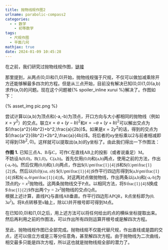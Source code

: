 ```yaml
---
title: 抛物线规作图2
urlname: parabolic-compass2
categories:
  - - 数学
    - 初等数学
tags:
  - 尺规作图
  - 平面几何
mathjax: true
date: 2024-01-09 10:45:28
---
```



在之前，我们研究过抛物线规作图，[链接](https://shedarshian.github.io/blog/%E6%95%B0%E5%AD%A6/%E5%88%9D%E7%AD%89%E6%95%B0%E5%AD%A6/parabolic-compass.html)

那里提到，从两点(0,0)和(1,0)开始，抛物线规强于尺规，不仅可以做加减乘除开方还能够解最多四次的方程。但是从三点开始，目前没有解决已知(0,0)(1,0)(a,b)求作(a,0)的问题。现在这个问题被{% spoiler_inline xurui %}解决了。作图如下：

{% asset_img pic.png %}

尝试计算以(a,b)为顶点和(-a,-b)为顶点，开口方向与大小都相同的抛物线（例如$x=y^2$）的交点。联立$x=a+(y-b)^2$和$x=-a+(y+b)^2$可以解出交点为$(\frac{a^2}{4b^2}+b^2,\frac{a}{2b})$。如果是$x=2y^2$的话，得到的交点为$(\frac{a^2}{8b^2}+2b^2,\frac{a}{4b})$。将后者的xy坐标乘以2与前者相减即可得到$(3b^2,0)$。这样就可以提取出(a,b)的y坐标了。由此我们得出一下作图法：

**作图 1.** <span style="font-family:KaiTi;">已知三点A、B与C，可作C在直线AB上的投影（或者说垂足）M。 \
不妨设A(0,0)，B(1,0)，C(a,b)。首先仅用(0,0)和(a,b)两点，使用之前的方法，作出(-a,-b)。然后仅用(0,0)和(1,0)两点，作出$(0,\pm\frac{1}{4})$和$(0,\pm\frac{1}{2})$。然后以(0,0)$(\pm a,\pm b)$ $(0,\pm\frac{1}{4})$作平行四边形得到$(a,b\pm\frac{1}{4})$和$(-a,-b\pm\frac{1}{4})$。对这两对点做抛物线，作出两条以(a,b)和(-a,-b)为顶点的$y=x^2$抛物线。这两条抛物线交于P点。以相同方法，将$\frac{1}{4}$换成$\frac{1}{2}$作出两个$y=2x^2$抛物线的交点Q点。\
根据上述计算，直线PQ与直线AB垂直。作平行四边形APQR，R点坐标即为$(0,3a^2)$。将R点转移至x轴上，除以3并开根号即可得到M点。</span>

在已知(0,0)和(1,0)之后，用上述方法可以将任何给出的点的横纵坐标提取出来。然后再利用之前的作图法，可以作出所有四则运算开根号或是解四次方程。

至此，抛物线规作图已全部完成。抛物线规不仅能代替尺规，作出直线或是圆的交点，还可以倍立方或是三等分任意角，甚至解四次方程。由于抛物线为二次曲线，相交最多只能是四次方程，所以这也就是抛物线规全部的潜力了。